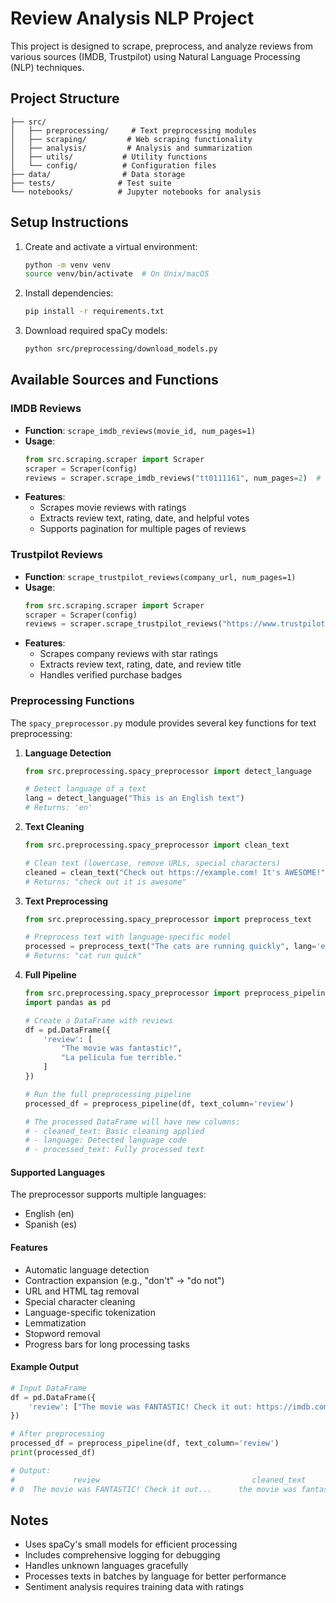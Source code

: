 # Review Analysis NLP Project

This project is designed to scrape, preprocess, and analyze reviews from various sources (IMDB, Trustpilot) using Natural Language Processing (NLP) techniques.

## Project Structure

```
├── src/
│   ├── preprocessing/     # Text preprocessing modules
│   ├── scraping/         # Web scraping functionality
│   ├── analysis/         # Analysis and summarization
│   ├── utils/           # Utility functions
│   └── config/          # Configuration files
├── data/                # Data storage
├── tests/              # Test suite
└── notebooks/          # Jupyter notebooks for analysis
```

## Setup Instructions

1. Create and activate a virtual environment:
   ```bash
   python -m venv venv
   source venv/bin/activate  # On Unix/macOS
   ```

2. Install dependencies:
   ```bash
   pip install -r requirements.txt
   ```

3. Download required spaCy models:
   ```bash
   python src/preprocessing/download_models.py
   ```

## Available Sources and Functions

### IMDB Reviews
- **Function**: `scrape_imdb_reviews(movie_id, num_pages=1)`
- **Usage**:
  ```python
  from src.scraping.scraper import Scraper
  scraper = Scraper(config)
  reviews = scraper.scrape_imdb_reviews("tt0111161", num_pages=2)  # Example: The Shawshank Redemption
  ```
- **Features**:
  - Scrapes movie reviews with ratings
  - Extracts review text, rating, date, and helpful votes
  - Supports pagination for multiple pages of reviews

### Trustpilot Reviews
- **Function**: `scrape_trustpilot_reviews(company_url, num_pages=1)`
- **Usage**:
  ```python
  from src.scraping.scraper import Scraper
  scraper = Scraper(config)
  reviews = scraper.scrape_trustpilot_reviews("https://www.trustpilot.com/review/company.com", num_pages=2)
  ```
- **Features**:
  - Scrapes company reviews with star ratings
  - Extracts review text, rating, date, and review title
  - Handles verified purchase badges

### Preprocessing Functions

The `spacy_preprocessor.py` module provides several key functions for text preprocessing:

1. **Language Detection**
   ```python
   from src.preprocessing.spacy_preprocessor import detect_language
   
   # Detect language of a text
   lang = detect_language("This is an English text")
   # Returns: 'en'
   ```

2. **Text Cleaning**
   ```python
   from src.preprocessing.spacy_preprocessor import clean_text
   
   # Clean text (lowercase, remove URLs, special characters)
   cleaned = clean_text("Check out https://example.com! It's AWESOME!")
   # Returns: "check out it is awesome"
   ```

3. **Text Preprocessing**
   ```python
   from src.preprocessing.spacy_preprocessor import preprocess_text
   
   # Preprocess text with language-specific model
   processed = preprocess_text("The cats are running quickly", lang='en')
   # Returns: "cat run quick"
   ```

4. **Full Pipeline**
   ```python
   from src.preprocessing.spacy_preprocessor import preprocess_pipeline
   import pandas as pd
   
   # Create a DataFrame with reviews
   df = pd.DataFrame({
       'review': [
           "The movie was fantastic!",
           "La película fue terrible."
       ]
   })
   
   # Run the full preprocessing pipeline
   processed_df = preprocess_pipeline(df, text_column='review')
   
   # The processed DataFrame will have new columns:
   # - cleaned_text: Basic cleaning applied
   # - language: Detected language code
   # - processed_text: Fully processed text
   ```

#### Supported Languages
The preprocessor supports multiple languages:
- English (en)
- Spanish (es)

#### Features
- Automatic language detection
- Contraction expansion (e.g., "don't" → "do not")
- URL and HTML tag removal
- Special character cleaning
- Language-specific tokenization
- Lemmatization
- Stopword removal
- Progress bars for long processing tasks

#### Example Output
```python
# Input DataFrame
df = pd.DataFrame({
    'review': ["The movie was FANTASTIC! Check it out: https://imdb.com"]
})

# After preprocessing
processed_df = preprocess_pipeline(df, text_column='review')
print(processed_df)

# Output:
#             review                                  cleaned_text                language       processed_text
# 0  The movie was FANTASTIC! Check it out...      the movie was fantastic...        en           movie fantastic
```


## Notes
- Uses spaCy's small models for efficient processing
- Includes comprehensive logging for debugging
- Handles unknown languages gracefully
- Processes texts in batches by language for better performance
- Sentiment analysis requires training data with ratings

